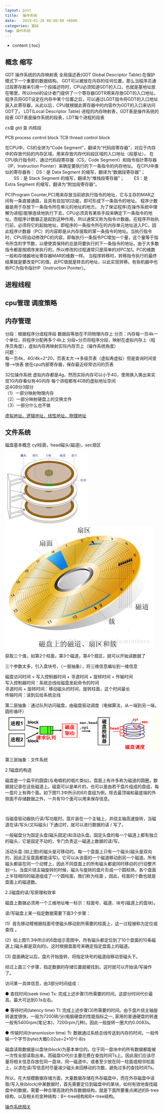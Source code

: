```yaml
---
layout: post
title:  操作系统
date:   2019-01-26 08:00:00 +0800
categories: 基础
tag: 操作系统
---
```


* content
{:toc}

## 概念 缩写
GDT 操作系统的内存映射表
全局描述表(GDT Global Descriptor Table):在保护模式下一个重要的数据结构。
GDT可以被放在内存的任何位置，那么当程序员通过段寄存器来引用一个段描述符时，CPU必须知道GDT的入口，也就是基地址放在哪里，所以Intel的设计者门提供了一个寄存器GDTR用来存放GDT的入口地址，程序员将GDT设定在内存中某个位置之后，可以通过LGDT指令将GDT的入口地址装入此寄存器，从此以后，CPU就根据此寄存器中的内容作为GDT的入口来访问GDT了。
LDT(Local Descriptor Table) 进程的内存映射表，GDT表是操作系统的段表
GDT表是操作系统的段表，LDT每个进程的段表

cs查  gtd 查  内核段

PCB process control block
TCB  thread control block


在CPU中，CS的全拼为“Code Segment”，翻译为“代码段寄存器”，对应于内存中的存放代码的内存区域，用来存放内存代码段区域的入口地址（段基址）。
在CPU执行指令时，通过代码段寄存器（CS，Code Segment）和指令指针寄存器（IP，Instruction Pointer）来确定要执行的下一条指令的内存地址。
在CPU中类似的寄存器有：
DS：是 Data Segment 的缩写，翻译为“数据段寄存器”；
　　SS：是 Stack Segment 的缩写，翻译为“堆栈段寄存器”；
　　ES：是 Extra Segment 的缩写，翻译为“附加段寄存器”。


PC(Program Counter,PC)用来存放当前欲执行指令的地址，它与主存的MAR之间有一条直接通路，且具有自加1的功能，即可形成下一条指令的地址。
程序计数器是用于存放下一条指令所在单元的地址的地方。
为了保证程序(在操作系统中理解为进程)能够连续地执行下去，CPU必须具有某些手段来确定下一条指令的地址。而程序计数器正是起到这种作用，所以通常又称为指令计数器。在程序开始执行前，必须将它的起始地址，即程序的一条指令所在的内存单元地址送入PC，因此程序计数器（PC）的内容即是从内存提取的第一条指令的地址。当执行指令时，CPU将自动修改PC的内容，即每执行一条指令PC增加一个量，这个量等于指令所含的字节数，以便使其保持的总是将要执行的下一条指令的地址。由于大多数指令都是按顺序来执行的，所以修改的过程通常只是简单的对PC加1。PC的维数一般和存储器地址寄存器MAR的维数一样。
当程序转移时，转移指令执行的最终结果就是要改变PC的值，此PC值就是转去的地址，以此实现转移。有些机器中也称PC为指令指针IP（Instruction Pointer）。

## 进程线程

## cpu管理 调度策略



## 内存管理
分段：根据程序分成程序段 数据段等放在不同物理内存上
分页：内存每一页4k一个单位，将程序分配再多个4k上
分段+分页将程序分段，映射在虚拟内存上（程序员角度），虚拟内存再映射实际内存页上（操作系统角度）   
问题：   
每一页4k，4G/4k=2^20，页表太大-->多级页表（虚拟再虚拟）但是查询时间变慢-->快表 放在cpu内部寄存器，保存最近经常访问的页表   

32位操作系统 虚拟内存都是4g，然而实际内存可以小于4G，使用换入换出来实现1G内存看似有4G内存
每个进程都有4GB的虚拟地址空间   
这4GB分3部分    
（1）一部分映射物理内存   
（2）一部分映射硬盘上的交换文件   
（3）一部分什么也不做   

[虚拟地址、逻辑地址、线性地址、物理地址](https://blog.csdn.net/rabbit_in_android/article/details/49976101)   




## 文件系统
磁盘基本概念 cyl柱面，head磁头(磁道)，sec扇区

![](/styles/images/java/disk1.jpeg)
![](/styles/images/java/disk2.jpeg)

获取三个值，如第2个柱面，第3个磁道，第4个扇区，就可以开始读数据了

三个参数太多，引入盘块号，（一层抽象），将三维信息编址到一维信息

磁盘访问时间 = 写入控制器时间 + 寻道时间 + 旋转时间 + 传输时间   
写入控制器时间：系统总线给磁盘发起命令的时间   
寻道时间 + 旋转时间：移动磁头的时间，旋转柱面，这个时间最长   
传输时间：读到后给系统总线

第二层抽象：通过队列访问磁盘，由磁盘驱动调度（电梯算法，从一端到另一端，圆形循环）
![](/styles/images/java/disk3.png)

第三层抽象：文件系统






2.1磁盘的构造

磁盘是一个扁平的圆盘(与电唱机的唱片类似)。盘面上有许多称为磁道的圆圈，数据就记录在这些磁道上。磁盘可以是单片的，也可以是由若干盘片组成的盘组，每一盘片上有两个面。如下图11.3中所示的6片盘组为例，除去最顶端和最底端的外侧面不存储数据之外，一共有10个面可以用来保存信息。



 

当磁盘驱动器执行读/写功能时。盘片装在一个主轴上，并绕主轴高速旋转，当磁道在读/写头(又叫磁头) 下通过时，就可以进行数据的读 / 写了。

一般磁盘分为固定头盘(磁头固定)和活动头盘。固定头盘的每一个磁道上都有独立的磁头，它是固定不动的，专门负责这一磁道上数据的读/写。

活动头盘 (如上图)的磁头是可移动的。每一个盘面上只有一个磁头(磁头是双向的，因此正反盘面都能读写)。它可以从该面的一个磁道移动到另一个磁道。所有磁头都装在同一个动臂上，因此不同盘面上的所有磁头都是同时移动的(行动整齐划一)。当盘片绕主轴旋转的时候，磁头与旋转的盘片形成一个圆柱体。各个盘面上半径相同的磁道组成了一个圆柱面，我们称为柱面 。因此，柱面的个数也就是盘面上的磁道数。 

2.2磁盘的读/写原理和效率

磁盘上数据必须用一个三维地址唯一标示：柱面号、磁道、块号(磁道上的盘块)。

读/写磁盘上某一指定数据需要下面3个步骤：

(1)  首先移动臂根据柱面号使磁头移动到所需要的柱面上，这一过程被称为定位或查找 。

(2)  如上图11.3中所示的6盘组示意图中，所有磁头都定位到了10个盘面的10条磁道上(磁头都是双向的)。这时根据盘面号来确定指定盘面上的磁道。

(3) 盘面确定以后，盘片开始旋转，将指定块号的磁道段移动至磁头下。

经过上面三个步骤，指定数据的存储位置就被找到。这时就可以开始读/写操作了。

访问某一具体信息，由3部分时间组成：

● 查找时间(seek time) Ts: 完成上述步骤(1)所需要的时间。这部分时间代价最高，最大可达到0.1s左右。

● 等待时间(latency time) Tl: 完成上述步骤(3)所需要的时间。由于盘片绕主轴旋转速度很快，一般为7200转/分(电脑硬盘的性能指标之一, 家用的普通硬盘的转速一般有5400rpm(笔记本)、7200rpm几种)。因此一般旋转一圈大约0.0083s。

● 传输时间(transmission time) Tt: 数据通过系统总线传送到内存的时间，一般传输一个字节(byte)大概0.02us=2*10^(-8)s

磁盘读取数据是以盘块(block)为基本单位的。位于同一盘块中的所有数据都能被一次性全部读取出来。而磁盘IO代价主要花费在查找时间Ts上。因此我们应该尽量将相关信息存放在同一盘块，同一磁道中。或者至少放在同一柱面或相邻柱面上，以求在读/写信息时尽量减少磁头来回移动的次数，避免过多的查找时间Ts。

所以，在大规模数据存储方面，大量数据存储在外存磁盘中，而在外存磁盘中读取/写入块(block)中某数据时，首先需要定位到磁盘中的某块，如何有效地查找磁盘中的数据，需要一种合理高效的外存数据结构，就是下面所要重点阐述的B-tree结构，以及相关的变种结构：B+-tree结构和B*-tree结构。



[操作系统相关](https://www.cnblogs.com/ranjiewen/category/789808.html)   
